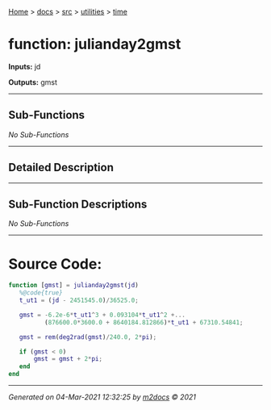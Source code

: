 [Home](../../../index.md) > [docs](../../../docs_index.md) > [src](../../src_index.md) > [utilities](../utilities_index.md) > [time](time_index.md)  


# function: julianday2gmst



**Inputs:** jd

**Outputs:** gmst

 ***

## Sub-Functions

*No Sub-Functions*

 ***

## Detailed Description



 ***

## Sub-Function Descriptions

*No Sub-Functions*

 
 *** 

# Source Code:

 ```matlab 
 function [gmst] = julianday2gmst(jd)
    %@code{true}
    t_ut1 = (jd - 2451545.0)/36525.0;

    gmst = -6.2e-6*t_ut1^3 + 0.093104*t_ut1^2 +...
           (876600.0*3600.0 + 8640184.812866)*t_ut1 + 67310.54841;

    gmst = rem(deg2rad(gmst)/240.0, 2*pi);

    if (gmst < 0)
        gmst = gmst + 2*pi;
    end
end 
``` 
 
***

*Generated on 04-Mar-2021 12:32:25 by [m2docs](https://github.com/crgnam-research/m2docs) © 2021*
